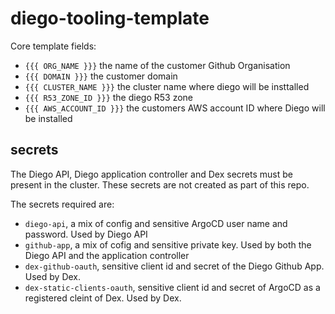 # diego-tooling-template

Core template fields:

 * `{{{ ORG_NAME }}}` the name of the customer Github Organisation
 * `{{{ DOMAIN }}}` the customer domain
 * `{{{ CLUSTER_NAME }}}` the cluster name where diego will be insttalled
 * `{{{ R53_ZONE_ID }}}` the diego R53 zone
 * `{{{ AWS_ACCOUNT_ID }}}` the customers AWS account ID where Diego will be installed


## secrets

The Diego API, Diego application controller and Dex secrets must be present in the cluster. These secrets are not created as part of this repo.

The secrets required are:

- `diego-api`, a mix of config and sensitive ArgoCD user name and password. Used by Diego API
- `github-app`, a mix of cofig and sensitive private key. Used by both the Diego API and the application controller
- `dex-github-oauth`, sensitive client id and secret of the Diego Github App. Used by Dex. 
- `dex-static-clients-oauth`, sensitive client id and secret of ArgoCD as a registered cleint of Dex. Used by Dex.

